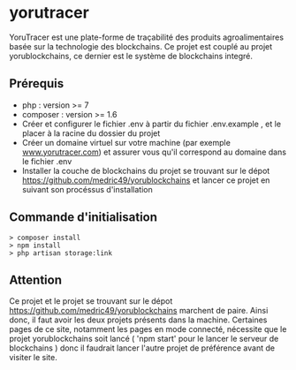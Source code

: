 # yorutracer
YoruTracer est une plate-forme de traçabilité des produits agroalimentaires basée sur la technologie des blockchains. Ce projet est couplé au projet yorublockchains, ce dernier est le système de blockchains integré.

## Prérequis
* php : version >= 7
* composer : version >= 1.6
* Créer et configurer le fichier .env à partir du fichier .env.example , et le placer à la racine du dossier du projet
* Créer un domaine virtuel sur votre machine (par exemple www.yorutracer.com) et assurer vous qu'il correspond au domaine dans le fichier .env
* Installer la couche de blockchains du projet se trouvant sur le dépot https://github.com/medric49/yorublockchains et lancer ce projet en suivant son procéssus d'installation

## Commande d'initialisation
    > composer install
    > npm install
    > php artisan storage:link

## Attention
Ce projet et le projet se trouvant sur le dépot https://github.com/medric49/yorublockchains marchent de paire. Ainsi donc, il faut avoir les deux projets présents dans la machine. Certaines pages de ce site, notamment les pages en mode connecté, nécessite que le projet yorublockchains soit lancé ( 'npm start' pour le lancer le serveur de blockchains ) donc il faudrait lancer l'autre projet de préférence avant de visiter le site.
